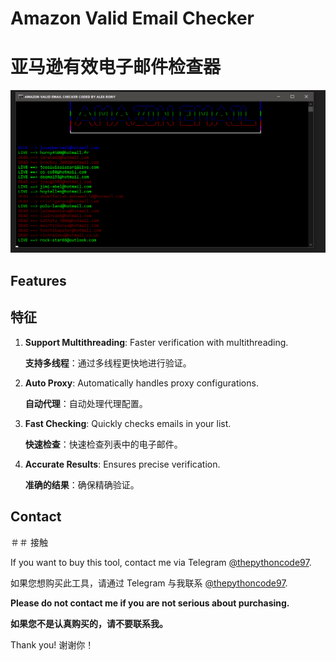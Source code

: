 # Amazon Valid Email Checker
# 亚马逊有效电子邮件检查器

![Amazon Valid Email Checker](https://raw.githubusercontent.com/alexrony21/Amazon-Valid-Email-Checker/refs/heads/main/Amazon_Email_Validator.png)

## Features
## 特征

1. **Support Multithreading**: Faster verification with multithreading.

   **支持多线程**：通过多线程更快地进行验证。
2. **Auto Proxy**: Automatically handles proxy configurations.

   **自动代理**：自动处理代理配置。
3. **Fast Checking**: Quickly checks emails in your list.

   **快速检查**：快速检查列表中的电子邮件。
4. **Accurate Results**: Ensures precise verification.

   **准确的结果**：确保精确验证。


## Contact
＃＃ 接触

If you want to buy this tool, contact me via Telegram [@thepythoncode97](https://t.me/thepythoncode97).

如果您想购买此工具，请通过 Telegram 与我联系 [@thepythoncode97](https://t.me/thepythoncode97).

**Please do not contact me if you are not serious about purchasing.**

**如果您不是认真购买的，请不要联系我。**

Thank you!
谢谢你！
